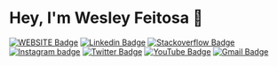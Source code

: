 # Hey, I'm Wesley Feitosa 👋

[![WEBSITE Badge](https://img.shields.io/badge/-Website-black?style=flat-square&logo=Mixer&logoColor=white&link=https://wesleyfeitosa.com.br)](https://wesleyfeitosa.com.br)
[![Linkedin Badge](https://img.shields.io/badge/-LinkedIn-blue?style=flat-square&logo=Linkedin&logoColor=white&link=https://www.linkedin.com/in/wesley-feitosa/)](https://www.linkedin.com/in/wesley-feitosa/)
[![Stackoverflow Badge](https://img.shields.io/badge/-Stackoverflow-4CA143?style=flat-square&logo=Stackoverflow&logoColor=white&link=https://pt.stackoverflow.com/users/148040/wesley-feitosa)](https://pt.stackoverflow.com/users/148040/wesley-feitosa)
[![Instagram badge](https://img.shields.io/badge/-Instagram-E4405F?style=flat-square&logo=Instagram&logoColor=white&link=https://www.instagram.com/jwesleyfeitosa)](https://www.instagram.com/jwesleyfeitosa)
[![Twitter Badge](https://img.shields.io/badge/-Twitter-1ca0f1?style=flat-square&labelColor=1ca0f1&logo=twitter&logoColor=white&link=https://twitter.com/wesleyfeitosa0)](https://twitter.com/wesleyfeitosa0)
[![YouTube Badge](https://img.shields.io/badge/-YouTube-FF0000?style=flat-square&labelColor=FF0000&logo=YouTube&logoColor=white&link=https://www.youtube.com/user/iPlayerBoss)](https://www.youtube.com/user/iPlayerBoss)
[![Gmail Badge](https://img.shields.io/badge/-Gmail-c14438?style=flat-square&logo=Gmail&logoColor=white&link=mailto:jwesleydasilva@gmail.com)](mailto:jwesleydasilva@gmail.com)
